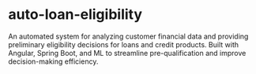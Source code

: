 # auto-loan-eligibility
An automated system for analyzing customer financial data and providing preliminary eligibility decisions for loans and credit products. Built with Angular, Spring Boot, and ML to streamline pre-qualification and improve decision-making efficiency. 
